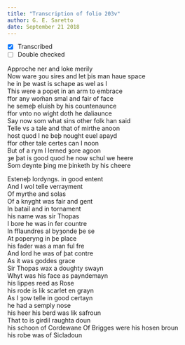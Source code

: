 ```yaml
---
title: "Transcription of folio 203v"
author: G. E. Saretto
date: September 21 2018
---
```


- [x] Transcribed
- [ ] Double checked

Approche ner and loke merily  
Now ware ȝou sires and let þis man haue space  
he in þe wast is schape as wel as I  
This were a popet in an arm to embrace  
ffor any wom̄an smal and fair of face  
he semeþ eluish by his countenaunce  
ffor vnto no wight doth he daliaunce  
Say now som what sins other folk han said  
Telle vs a tale and that of mirthe anoon  
host quod I ne beþ nought euel apayd  
ffor other tale certes can I noon  
But of a rym I lerned ȝore agoon  
ȝe þat is good quod he now schul we heere  
Som deynte þing me þinketh by his cheere  

Esteneþ lordyngs. in good entent  
And I wol telle verrayment  
Of myrthe and solas  
Of a knyght was fair and gent  
In batail and in tornament  
his name was sir Thopas  
I bore he was in fer countre  
In fflaundres al byȝonde þe se  
At poperyng in þe place  
his fader was a man ful fre  
And lord he was of þat contre  
As it was goddes grace  
Sir Thopas wax a doughty swayn  
Whyt was his face as payndemayn  
his lippes reed as Rose  
his rode is lik scarlet en grayn  
As I ȝow telle in good certayn  
he had a semply nose  
his heer his berd was lik safroun  
That to is girdil raughta doun  
his schoon of Cordewane
Of Brigges were his hosen broun  
his robe was of Sicladoun  
